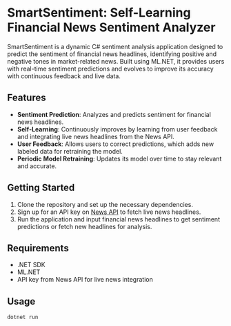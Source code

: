 # SmartSentiment: Self-Learning Financial News Sentiment Analyzer

SmartSentiment is a dynamic C# sentiment analysis application designed to predict the sentiment of financial news headlines, identifying positive and negative tones in market-related news. Built using ML.NET, it provides users with real-time sentiment predictions and evolves to improve its accuracy with continuous feedback and live data.

## Features
- **Sentiment Prediction**: Analyzes and predicts sentiment for financial news headlines.
- **Self-Learning**: Continuously improves by learning from user feedback and integrating live news headlines from the News API.
- **User Feedback**: Allows users to correct predictions, which adds new labeled data for retraining the model.
- **Periodic Model Retraining**: Updates its model over time to stay relevant and accurate.

## Getting Started
1. Clone the repository and set up the necessary dependencies.
2. Sign up for an API key on [News API](https://newsapi.org/) to fetch live news headlines.
3. Run the application and input financial news headlines to get sentiment predictions or fetch new headlines for analysis.

## Requirements
- .NET SDK
- ML.NET
- API key from News API for live news integration

## Usage
```shell
dotnet run
